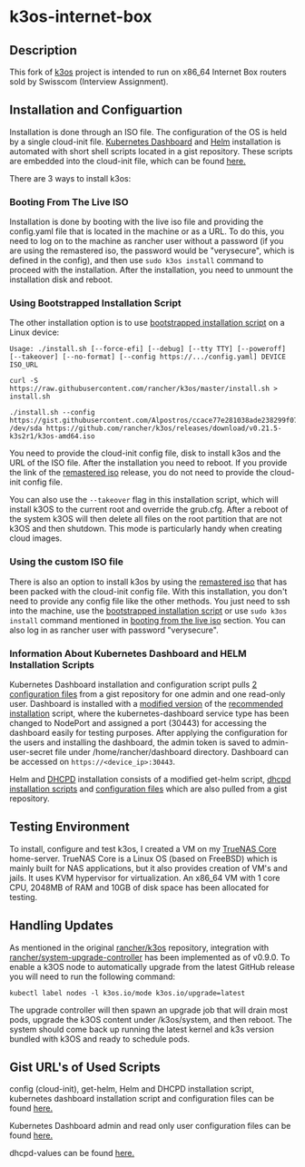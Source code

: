 # k3os-internet-box
## Description
This fork of [k3os](https://github.com/rancher/k3os) project is intended to run on x86_64 Internet Box routers sold by Swisscom (Interview Assignment).

## Installation and Configuartion
Installation is done through an ISO file. The configuration of the OS is held by a single cloud-init file. [Kubernetes Dashboard](https://github.com/kubernetes/dashboard) and [Helm](https://github.com/helm/helm) installation is automated with short shell scripts located in a gist repository. These scripts are embedded into the cloud-init file, which can be found [here.](https://gist.github.com/Alpostros/ccace77e281038ade238299f078bec1f) 

There are 3 ways to install k3os:
### Booting From The Live ISO
Installation is done by booting with the live iso file and providing the config.yaml file that is located in the machine or as a URL. To do this, you need to log on to the machine as rancher user without a password (if you are using the remastered iso, the password would be "verysecure", which is defined in the config), and then use ```sudo k3os install``` command to proceed with the installation. After the installation, you need to unmount the installation disk and reboot.
### Using Bootstrapped Installation Script
The other installation option is to use [bootstrapped installation script](https://github.com/rancher/k3os#bootstrapped-installation) on a Linux device:
```shell
Usage: ./install.sh [--force-efi] [--debug] [--tty TTY] [--poweroff] [--takeover] [--no-format] [--config https://.../config.yaml] DEVICE ISO_URL

curl -S https://raw.githubusercontent.com/rancher/k3os/master/install.sh > install.sh

./install.sh --config https://gist.githubusercontent.com/Alpostros/ccace77e281038ade238299f078bec1f/raw/cc61b10fe985ded947702bc530d35e0d204e30c7/config.yaml /dev/sda https://github.com/rancher/k3os/releases/download/v0.21.5-k3s2r1/k3os-amd64.iso
```
You need to provide the cloud-init config file, disk to install k3os and the URL of the ISO file. After the installation you need to reboot. If you provide the link of the [remastered iso]() release, you do not need to provide the cloud-init config file.

You can also use the ```--takeover``` flag in this installation script, which will install k3OS to the current root and override the grub.cfg. After a reboot of the system k3OS will then delete all files on the root partition that are not k3OS and then shutdown. This mode is particularly handy when creating cloud images.

###  Using the custom ISO file
There is also an option to install k3os by using the [remastered iso](insert-link-here) that has been packed with the cloud-init config file. With this installation, you don't need to provide any config file like the other methods. You just need to ssh into the machine, use the [bootstrapped installation script](#using-bootstrapped-installation-script) or use ```sudo k3os install``` command mentioned in [booting from the live iso](#booting-from-the-live-iso) section. You can also log in as rancher user with password "verysecure".


### Information About Kubernetes Dashboard and HELM Installation Scripts
Kubernetes Dashboard installation and configuration script pulls [2 configuration files](https://gist.github.com/Alpostros/fbcbbc6f8dac482a5d306841200c53d6) from a gist repository for one admin and one read-only user. Dashboard is installed with a [modified version](https://gist.github.com/Alpostros/ccace77e281038ade238299f078bec1f#file-kubernetes-dashboard-config-yaml) of the [recommended installation](https://raw.githubusercontent.com/kubernetes/dashboard/v2.6.1/aio/deploy/recommended.yaml) script, where the kubernetes-dashboard service type has been changed to NodePort and assigned a port (30443) for accessing the dashboard easily for testing purposes. After applying the configuration for the users and installing the dashboard, the admin token is saved to admin-user-secret file under /home/rancher/dashboard directory. Dashboard can be accessed on ```https://<device_ip>:30443```.

Helm and [DHCPD](https://artifacthub.io/packages/helm/pnnl-miscscripts/dhcpd) installation consists of a modified get-helm script, [dhcpd installation scripts](https://gist.github.com/Alpostros/ccace77e281038ade238299f078bec1f#file-install-helm-dhcpd-sh) and [configuration files](https://gist.github.com/Alpostros/0fc9825cffdad80be3a9fb95581e37ad) which are also pulled from a gist repository.

## Testing Environment
To install, configure and test k3os, I created a VM on my [TrueNAS Core](https://www.truenas.com/truenas-core/) home-server. TrueNAS Core is a Linux OS (based on FreeBSD) which is mainly built for NAS applications, but it also provides creation of VM's and jails. It uses KVM hypervisor for virtualization. An x86_64 VM with 1 core CPU, 2048MB of RAM and 10GB of disk space has been allocated for testing.

## Handling Updates
As mentioned in the original [rancher/k3os](https://github.com/rancher/k3os#automatic-upgrades) repository, integration with [rancher/system-upgrade-controller](https://github.com/rancher/system-upgrade-controller) has been implemented as of v0.9.0. To enable a k3OS node to automatically upgrade from the latest GitHub release you will need to run the following command:  
```shell
kubectl label nodes -l k3os.io/mode k3os.io/upgrade=latest
```
 
The upgrade controller will then spawn an upgrade job that will drain most pods, upgrade the k3OS content under /k3os/system, and then reboot. The system should come back up running the latest kernel and k3s version bundled with k3OS and ready to schedule pods.
## Gist URL's of Used Scripts

config (cloud-init), get-helm, Helm and DHCPD installation script, kubernetes dashboard installation script and configuration files can be found [here.](https://gist.github.com/Alpostros/ccace77e281038ade238299f078bec1f) 

Kubernetes Dashboard admin and read only user configuration files can be found [here.](https://gist.github.com/Alpostros/fbcbbc6f8dac482a5d306841200c53d6)

dhcpd-values can be found [here.](https://gist.github.com/Alpostros/0fc9825cffdad80be3a9fb95581e37ad)

